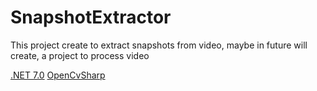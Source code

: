 # SnapshotExtractor

This project create to extract snapshots from video, maybe in future will create, a project to process video

[.NET 7.0](https://dotnet.microsoft.com/en-us/download)
[OpenCvSharp](https://github.com/shimat/opencvsharp)
